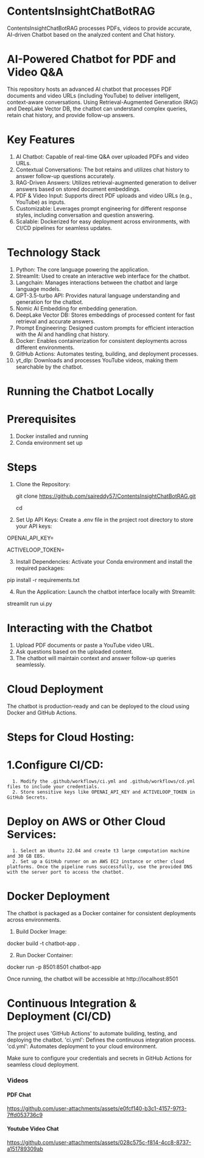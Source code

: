# ContentsInsightChatBotRAG
ContentsInsightChatBotRAG processes PDFs, videos to provide accurate, AI-driven Chatbot based on the analyzed content and Chat history.

# AI-Powered Chatbot for PDF and Video Q&A

This repository hosts an advanced AI chatbot that processes PDF documents and video URLs (including YouTube) to deliver intelligent, context-aware conversations. Using Retrieval-Augmented Generation (RAG) and DeepLake Vector DB, the chatbot can understand complex queries, retain chat history, and provide follow-up answers.

# Key Features

1. AI Chatbot: Capable of real-time Q&A over uploaded PDFs and video URLs.
2. Contextual Conversations: The bot retains and utilizes chat history to answer follow-up questions accurately.
3. RAG-Driven Answers: Utilizes retrieval-augmented generation to deliver answers based on stored document embeddings.
4. PDF & Video Input: Supports direct PDF uploads and video URLs (e.g., YouTube) as inputs.
5. Customizable: Leverages prompt engineering for different response styles, including conversation and question answering.
6. Scalable: Dockerized for easy deployment across environments, with CI/CD pipelines for seamless updates.

# Technology Stack

1. Python: The core language powering the application.
2. Streamlit: Used to create an interactive web interface for the chatbot.
3. Langchain: Manages interactions between the chatbot and large language models.
4. GPT-3.5-turbo API: Provides natural language understanding and generation for the chatbot.
5. Nomic AI Embedding for embedding generation.
6. DeepLake Vector DB: Stores embeddings of processed content for fast retrieval and accurate answers.
7. Prompt Engineering: Designed custom prompts for efficient interaction with the AI and handling chat history.
8. Docker: Enables containerization for consistent deployments across different environments.
9. GitHub Actions: Automates testing, building, and deployment processes.
10. yt_dlp: Downloads and processes YouTube videos, making them searchable by the chatbot.

# Running the Chatbot Locally

# Prerequisites

1. Docker installed and running
2. Conda environment set up

# Steps
1. Clone the Repository:

    git clone https://github.com/saireddy57/ContentsInsightChatBotRAG.git
   
    cd <repository-folder>

3. Set Up API Keys: Create a .env file in the project root directory to store your API keys:

OPENAI_API_KEY=<your-openai-api-key>

ACTIVELOOP_TOKEN=<your-deeplake-api-key>

3. Install Dependencies: Activate your Conda environment and install the required packages:

pip install -r requirements.txt

4. Run the Application: Launch the chatbot interface locally with Streamlit:

streamlit run ui.py

# Interacting with the Chatbot

1. Upload PDF documents or paste a YouTube video URL.
2. Ask questions based on the uploaded content.
3. The chatbot will maintain context and answer follow-up queries seamlessly.

# Cloud Deployment

The chatbot is production-ready and can be deployed to the cloud using Docker and GitHub Actions.

# Steps for Cloud Hosting:

#   1.Configure CI/CD:

      1. Modify the .github/workflows/ci.yml and .github/workflows/cd.yml files to include your credentials.
      2. Store sensitive keys like OPENAI_API_KEY and ACTIVELOOP_TOKEN in GitHub Secrets.

# Deploy on AWS or Other Cloud Services:
      1. Select an Ubuntu 22.04 and create t3 large computation machine and 30 GB EBS.
      2. Set up a GitHub runner on an AWS EC2 instance or other cloud platforms. Once the pipeline runs successfully, use the provided DNS with the server port to access the chatbot.

# Docker Deployment

The chatbot is packaged as a Docker container for consistent deployments across environments.

1. Build Docker Image:

  docker build -t chatbot-app .

2. Run Docker Container:

  docker run -p 8501:8501 chatbot-app

Once running, the chatbot will be accessible at http://localhost:8501

# Continuous Integration & Deployment (CI/CD)

The project uses 'GitHub Actions' to automate building, testing, and deploying the chatbot.
  'ci.yml': Defines the continuous integration process.
  'cd.yml': Automates deployment to your cloud environment.

Make sure to configure your credentials and secrets in GitHub Actions for seamless cloud deployment.



### Videos

#### PDF Chat

https://github.com/user-attachments/assets/e0fcf140-b3c1-4157-97f3-7ffd053736c9

#### Youtube Video Chat

https://github.com/user-attachments/assets/028c575c-f814-4cc8-8737-a151789309ab


